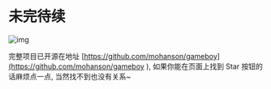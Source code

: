 # 未完待续

![img](http://n.sinaimg.cn/sinacn10112/724/w2000h1124/20190906/ad18-ieftthx7141368.jpg)

完整项目已开源在地址 [https://github.com/mohanson/gameboy](https://github.com/mohanson/gameboy
), 如果你能在页面上找到 Star 按钮的话麻烦点一点, 当然找不到也没有关系~
